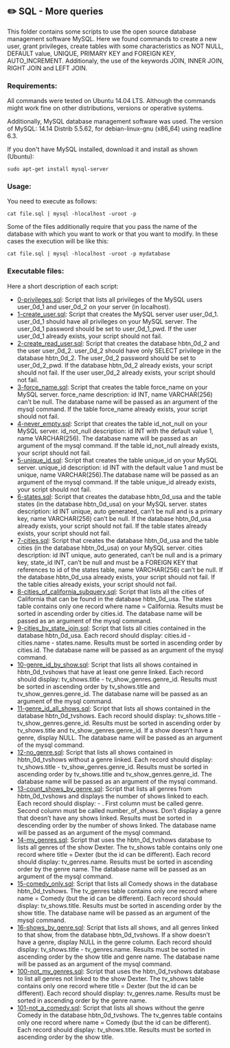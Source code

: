 ## :pencil2:  SQL - More queries

This folder contains some scripts to use the open source database management software MySQL. Here we found commands to create a new user, grant privileges, create tables with some characteristics as NOT NULL, DEFAULT value, UNIQUE, PRIMARY KEY and FOREIGN KEY,  AUTO_INCREMENT. Additionaly, the use of the keywords JOIN, INNER JOIN, RIGHT JOIN and LEFT JOIN.

### Requirements:
All commands were tested on Ubuntu 14.04 LTS. Although the commands might work fine on other distributions, versions or operative systems.

Additionally, MySQL database management software was used. The version of MySQL: 14.14 Distrib 5.5.62, for debian-linux-gnu (x86_64) using readline 6.3.

If you don't have MySQL installed, download it and install as shown (Ubuntu):

    sudo apt-get install mysql-server

### Usage:
You need to execute as follows:

    cat file.sql | mysql -hlocalhost -uroot -p

Some of the files additionally require that you pass the name of the database with which you want to work or that you want to modify. In these cases the execution will be like this:

    cat file.sql | mysql -hlocalhost -uroot -p mydatabase

### Executable files:

Here a short description of each script:

+ [0-privileges.sql](https://github.com/dmhenaopa/holbertonschool-higher_level_programming/blob/master/0x0E-SQL_more_queries/0-privileges.sql): Script that lists all privileges of the MySQL users user_0d_1 and user_0d_2 on your server (in localhost).
+ [1-create_user.sql](https://github.com/dmhenaopa/holbertonschool-higher_level_programming/blob/master/0x0E-SQL_more_queries/1-create_user.sql): Script that creates the MySQL server user user_0d_1. user_0d_1 should have all privileges on your MySQL server. The user_0d_1 password should be set to user_0d_1_pwd. If the user user_0d_1 already exists, your script should not fail.
+ [2-create_read_user.sql](https://github.com/dmhenaopa/holbertonschool-higher_level_programming/blob/master/0x0E-SQL_more_queries/2-create_read_user.sql): Script that creates the database hbtn_0d_2 and the user user_0d_2. user_0d_2 should have only SELECT privilege in the database hbtn_0d_2. The user_0d_2 password should be set to user_0d_2_pwd. If the database hbtn_0d_2 already exists, your script should not fail. If the user user_0d_2 already exists, your script should not fail.
+ [3-force_name.sql](https://github.com/dmhenaopa/holbertonschool-higher_level_programming/blob/master/0x0E-SQL_more_queries/3-force_name.sql): Script that creates the table force_name on your MySQL server. force_name description: id INT, name VARCHAR(256) can’t be null. The database name will be passed as an argument of the mysql command. If the table force_name already exists, your script should not fail.
+ [4-never_empty.sql](https://github.com/dmhenaopa/holbertonschool-higher_level_programming/blob/master/0x0E-SQL_more_queries/4-never_empty.sql): Script that creates the table id_not_null on your MySQL server. id_not_null description: id INT with the default value 1, name VARCHAR(256). The database name will be passed as an argument of the mysql command. If the table id_not_null already exists, your script should not fail.
+ [5-unique_id.sql](https://github.com/dmhenaopa/holbertonschool-higher_level_programming/blob/master/0x0E-SQL_more_queries/5-unique_id.sql): Script that creates the table unique_id on your MySQL server. unique_id description: id INT with the default value 1 and must be unique, name VARCHAR(256).The database name will be passed as an argument of the mysql command. If the table unique_id already exists, your script should not fail.
+ [6-states.sql](https://github.com/dmhenaopa/holbertonschool-higher_level_programming/blob/master/0x0E-SQL_more_queries/6-states.sql): Script that creates the database hbtn_0d_usa and the table states (in the database hbtn_0d_usa) on your MySQL server. states description: id INT unique, auto generated, can’t be null and is a primary key, name VARCHAR(256) can’t be null. If the database hbtn_0d_usa already exists, your script should not fail. If the table states already exists, your script should not fail.
+ [7-cities.sql](https://github.com/dmhenaopa/holbertonschool-higher_level_programming/blob/master/0x0E-SQL_more_queries/7-cities.sql): Script that creates the database hbtn_0d_usa and the table cities (in the database hbtn_0d_usa) on your MySQL server. cities description: id INT unique, auto generated, can’t be null and is a primary key, state_id INT, can’t be null and must be a FOREIGN KEY that references to id of the states table, name VARCHAR(256) can’t be null. If the database hbtn_0d_usa already exists, your script should not fail. If the table cities already exists, your script should not fail.
+ [8-cities_of_california_subquery.sql](https://github.com/dmhenaopa/holbertonschool-higher_level_programming/blob/master/0x0E-SQL_more_queries/8-cities_of_california_subquery.sql): Script that lists all the cities of California that can be found in the database hbtn_0d_usa. The states table contains only one record where name = California. Results must be sorted in ascending order by cities.id. The database name will be passed as an argument of the mysql command.
+ [9-cities_by_state_join.sql](https://github.com/dmhenaopa/holbertonschool-higher_level_programming/blob/master/0x0E-SQL_more_queries/9-cities_by_state_join.sql): Script that lists all cities contained in the database hbtn_0d_usa. Each record should display: cities.id - cities.name - states.name. Results must be sorted in ascending order by cities.id. The database name will be passed as an argument of the mysql command.
+ [10-genre_id_by_show.sql](https://github.com/dmhenaopa/holbertonschool-higher_level_programming/blob/master/0x0E-SQL_more_queries/10-genre_id_by_show.sql): Script that lists all shows contained in hbtn_0d_tvshows that have at least one genre linked. Each record should display: tv_shows.title - tv_show_genres.genre_id. Results must be sorted in ascending order by tv_shows.title and tv_show_genres.genre_id. The database name will be passed as an argument of the mysql command.
+ [11-genre_id_all_shows.sql](https://github.com/dmhenaopa/holbertonschool-higher_level_programming/blob/master/0x0E-SQL_more_queries/11-genre_id_all_shows.sql): Script that lists all shows contained in the database hbtn_0d_tvshows. Each record should display: tv_shows.title - tv_show_genres.genre_id. Results must be sorted in ascending order by tv_shows.title and tv_show_genres.genre_id. If a show doesn’t have a genre, display NULL. The database name will be passed as an argument of the mysql command.
+ [12-no_genre.sql](https://github.com/dmhenaopa/holbertonschool-higher_level_programming/blob/master/0x0E-SQL_more_queries/12-no_genre.sql): Script that lists all shows contained in hbtn_0d_tvshows without a genre linked. Each record should display: tv_shows.title - tv_show_genres.genre_id. Results must be sorted in ascending order by tv_shows.title and tv_show_genres.genre_id. The database name will be passed as an argument of the mysql command.
+ [13-count_shows_by_genre.sql](https://github.com/dmhenaopa/holbertonschool-higher_level_programming/blob/master/0x0E-SQL_more_queries/13-count_shows_by_genre.sql): Script that lists all genres from hbtn_0d_tvshows and displays the number of shows linked to each. Each record should display: <TV Show genre> - <Number of shows linked to this genre>. First column must be called genre. Second column must be called number_of_shows. Don’t display a genre that doesn’t have any shows linked. Results must be sorted in descending order by the number of shows linked. The database name will be passed as an argument of the mysql command.
+ [14-my_genres.sql](https://github.com/dmhenaopa/holbertonschool-higher_level_programming/blob/master/0x0E-SQL_more_queries/14-my_genres.sql): Script that uses the hbtn_0d_tvshows database to lists all genres of the show Dexter. The tv_shows table contains only one record where title = Dexter (but the id can be different). Each record should display: tv_genres.name. Results must be sorted in ascending order by the genre name. The database name will be passed as an argument of the mysql command.
+ [15-comedy_only.sql](https://github.com/dmhenaopa/holbertonschool-higher_level_programming/blob/master/0x0E-SQL_more_queries/15-comedy_only.sql): Script that lists all Comedy shows in the database hbtn_0d_tvshows. The tv_genres table contains only one record where name = Comedy (but the id can be different). Each record should display: tv_shows.title. Results must be sorted in ascending order by the show title. The database name will be passed as an argument of the mysql command.
+ [16-shows_by_genre.sql](https://github.com/dmhenaopa/holbertonschool-higher_level_programming/blob/master/0x0E-SQL_more_queries/16-shows_by_genre.sql): Script that lists all shows, and all genres linked to that show, from the database hbtn_0d_tvshows. If a show doesn’t have a genre, display NULL in the genre column. Each record should display: tv_shows.title - tv_genres.name. Results must be sorted in ascending order by the show title and genre name. The database name will be passed as an argument of the mysql command.
+ [100-not_my_genres.sql](https://github.com/dmhenaopa/holbertonschool-higher_level_programming/blob/master/0x0E-SQL_more_queries/100-not_my_genres.sql): Script that uses the hbtn_0d_tvshows database to list all genres not linked to the show Dexter. The tv_shows table contains only one record where title = Dexter (but the id can be different). Each record should display: tv_genres.name. Results must be sorted in ascending order by the genre name.
+ [101-not_a_comedy.sql](https://github.com/dmhenaopa/holbertonschool-higher_level_programming/blob/master/0x0E-SQL_more_queries/101-not_a_comedy.sql): Script that lists all shows without the genre Comedy in the database hbtn_0d_tvshows. The tv_genres table contains only one record where name = Comedy (but the id can be different). Each record should display: tv_shows.title. Results must be sorted in ascending order by the show title.
<!--stackedit_data:
eyJoaXN0b3J5IjpbLTI0NTQxMDkyM119
-->